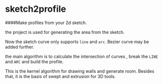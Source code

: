 # sketch2profile
####Make profiles from your 2d sketch.

the project is used for generating the area from the sketch.

Now the sketch curve only supports `line` and `arc`. 
Bezier curve may be added further.


the main algorithm is to calculate the intersection of curves ,
break the `LINE` and `ARC` and build the profile.


This is the kernel algorithm for drawing walls and generate room.
Besides that, it is the basis of swept and extrusion for 3D tools.
